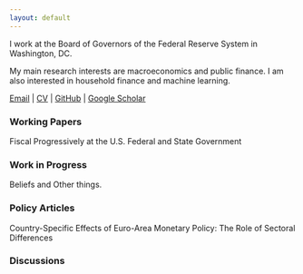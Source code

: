 ```yaml
---
layout: default
---
```


I work at the Board of Governors of the Federal Reserve System in Washington, DC.

My main research interests are macroeconomics and public finance. I am also interested in household finance and machine learning.

[Email](mailto:johannes.fleck@frb.gov) |
[CV](/files/jf_CV_current.pdf) | 
[GitHub](https://github.com/jo-fleck) | 
[Google Scholar](https://scholar.google.com/citations?user=3K5hiGkAAAAJ&hl=en&authuser=1)


### Working Papers

Fiscal Progressively at the U.S. Federal and State Government


### Work in Progress

Beliefs and Other things.

### Policy Articles

Country-Specific Effects of Euro-Area Monetary Policy: The Role of Sectoral Differences

### Discussions

